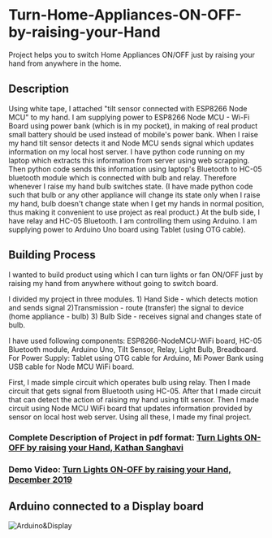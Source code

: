 # Turn-Home-Appliances-ON-OFF-by-raising-your-Hand
Project helps you to switch Home Appliances ON/OFF just by raising your hand from anywhere in the home.

## Description

Using white tape, I attached "tilt sensor connected with ESP8266 Node MCU" to my hand. I am supplying power to ESP8266 Node MCU - Wi-Fi Board using power bank (which is in my pocket), in making of real product small battery should be used instead of mobile's power bank. When I raise my hand tilt sensor detects it and Node MCU sends signal which updates information on my local host server. I have python code running on my laptop which extracts this information from server using web scrapping. Then python code sends this information using laptop's Bluetooth to HC-05 bluetooth module which is connected with bulb and relay. Therefore whenever I raise my hand bulb switches state. (I have made python code such that bulb or any other appliance will change its state only when I raise my hand, bulb doesn't change state when I get my hands in normal position, thus making it convenient to use project as real product.) At the bulb side, I have relay and HC-05 Bluetooth. I am controlling them using Arduino. I am supplying power to Arduino Uno board using Tablet (using OTG cable).

## Building Process

I wanted to build product using which I can turn lights or fan ON/OFF just by raising my hand from anywhere without going to switch board.

I divided my project in three modules. 1) Hand Side - which detects motion and sends signal 2)Transmission - route (transfer) the signal to device (home appliance - bulb) 3) Bulb Side - receives signal and changes state of bulb.

I have used following components: ESP8266-NodeMCU-WiFi board, HC-05 Bluetooth module, Arduino Uno, Tilt Sensor, Relay, Light Bulb, Breadboard. For Power Supply: Tablet using OTG cable for Arduino, Mi Power Bank using USB cable for Node MCU WiFi board.

First, I made simple circuit which operates bulb using relay. Then I made circuit that gets signal from Bluetooth using HC-05. After that I made circuit that can detect the action of raising my hand using tilt sensor. Then I made circuit using Node MCU WiFi board that updates information provided by sensor on local host web server. Using all these, I made my final project.

### Complete Description of Project in pdf format: [Turn Lights ON-OFF by raising your Hand, Kathan Sanghavi](https://drive.google.com/file/d/16UXEe-7ttPFDfy5jzpg0wnhFfegOPH4s/view?usp=sharing)

### Demo Video: [Turn Lights ON-OFF by raising your Hand, December 2019](https://drive.google.com/file/d/1omby6rEsJDHmcwEY3u8TPkMbvM3eFm8e/view?usp=sharing)

## Arduino connected to a Display board

![Arduino&Display](Arduino&Display.jpg)
